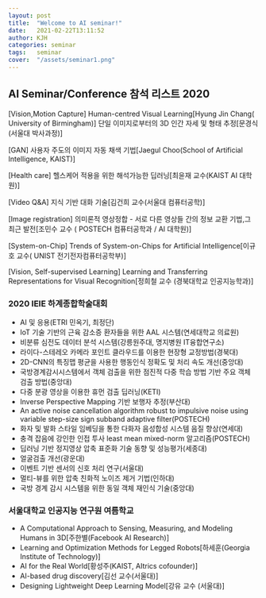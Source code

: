 ```yaml
---
layout: post
title:  "Welcome to AI seminar!"
date:   2021-02-22T13:11:52
author: KJH
categories: seminar
tags:	seminar 
cover:  "/assets/seminar1.png"
---
```


## AI Seminar/Conference 참석 리스트 2020
[Vision,Motion Capture]
Human-centred Visual Learning[Hyung Jin Chang( University of Birmingham)]
단일 이미지로부터의 3D 인간 자세 및 형태 추정[문경식 (서울대 박사과정)]

[GAN]
사용자 주도의 이미지 자동 채색 기법[Jaegul Choo(School of Artificial Intelligence, KAIST)]

[Health care]
헬스케어 적용을 위한 해석가능한 딥러닝[최윤재 교수(KAIST AI 대학원)]

[Video Q&A]
지식 기반 대화 기술[김건희 교수(서울대 컴퓨터공학)]

[Image registration]
의미론적 영상정합 - 서로 다른 영상들 간의 정보 교환 기법,그 최근 발전[조민수 교수 ( POSTECH 컴퓨터공학과 / AI 대학원)]

[System-on-Chip]
Trends of System-on-Chips for Artificial Intelligence[이규호 교수( UNIST 전기전자컴퓨터공학부)]

[Vision, Self-supervised Learning]
Learning and Transferring Representations for Visual Recognition[정희철 교수 (경북대학교 인공지능학과)]

### 2020 IEIE 하계종합학술대회

<ul>
<li>AI 및 응용(ETRI 민옥기, 최정단)</li>
<li>IoT 기술 기반의 근육 감소증 환자들을 위한 AAL 시스템(연세대학교 의료원)</li>
<li>비분류 심전도 데이터 분석 시스템(강릉원주대, 명지병원 IT융합연구소)</li>
<li>라이다-스테레오 카메라 포인트 클라우드를 이용한 현장형 교정방법(경북대)</li>
<li>2D-CNN의 특징맵 평균을 사용한 행동인식 정확도 및 처리 속도 개선(중앙대)</li>
<li>국방경계감시시스템에서 객체 검출을 위한 점진적 다중 학습 방법 기반 주요 객체 검출 방법(중앙대)</li>
<li>다중 분광 영상을 이용한 휴먼 검출 딥러닝(KETI)</li>
<li>Inverse Perspective Mapping 기반 보행자 추정(부산대)</li>
<li>An active noise cancellation algorithm robust to impulsive noise using variable step-size sign subband adaptive filter(POSTECH)</li>
<li>화자 및 발화 스타일 임베딩을 통한 다화자 음성합성 시스템 음질 향상(연세대)</li>
<li>충격 잡음에 강인한 인접 투사 least mean mixed-norm 알고리즘(POSTECH)</li>
<li>딥러닝 기반 정지영상 압축 표준화 기술 동향 및 성능평가(세종대)</li>
<li>얼굴검출 개선(광운대)</li>
<li>이벤트 기반 센서의 신호 처리 연구(서울대)</li>
<li>멀티-뷰를 위한 압축 친화적 노이즈 제거 기법(인하대)</li>
<li>국방 경계 감시 시스템을 위한 동일 객체 재인식 기술(중앙대)</li>
</ul>

### 서울대학교 인공지능 연구원 여름학교

<ul>
<li>A Computational Approach to Sensing, Measuring, and Modeling Humans in 3D[주한별(Facebook AI Research)]</li>
<li>Learning and Optimization Methods for Legged Robots[하세훈(Georgia Institute of Technology)]</li>
<li>AI for the Real World[황성주(KAIST, AItrics cofounder)]</li>
<li>AI-based drug discovery[김선 교수(서울대)]</li>
<li>Designing Lightweight Deep Learning Model[강유 교수 (서울대)]</li>
</ul>
